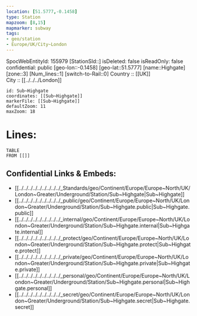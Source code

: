 ```yaml
---
location: [51.5777,-0.1458] 
type: Station 
mapzoom: [8,15] 
mapmarker: subway 
tags:
- geo/station
- Europe/UK/City~London
---
```

SpocWebEntityId: 155979
[StationSId::] 
isDeleted: false
isReadOnly: false
confidential: public
[geo-lon::-0.1458] 
[geo-lat::51.5777] 
[name::Highgate] 
[zone::3] 
[Num_lines::1] 
[switch-to-Rail::0] 
Country :: [[UK]]  
City :: [[../../../London]]  


```leaflet
id: Sub~Highgate
coordinates: [[Sub~Highgate]] 
markerFile: [[Sub~Highgate]] 
defaultZoom: 11 
maxZoom: 18
```


# Lines: 
```dataview
TABLE 
FROM [[]] 
```

## Confidential Links & Embeds: 
- [[../../../../../../../../../_Standards/geo/Continent/Europe/Europe~North/UK/London~Greater/Underground/Station/Sub~Highgate|Sub~Highgate]] 
- [[../../../../../../../../../_public/geo/Continent/Europe/Europe~North/UK/London~Greater/Underground/Station/Sub~Highgate.public|Sub~Highgate.public]] 
- [[../../../../../../../../../_internal/geo/Continent/Europe/Europe~North/UK/London~Greater/Underground/Station/Sub~Highgate.internal|Sub~Highgate.internal]] 
- [[../../../../../../../../../_protect/geo/Continent/Europe/Europe~North/UK/London~Greater/Underground/Station/Sub~Highgate.protect|Sub~Highgate.protect]] 
- [[../../../../../../../../../_private/geo/Continent/Europe/Europe~North/UK/London~Greater/Underground/Station/Sub~Highgate.private|Sub~Highgate.private]] 
- [[../../../../../../../../../_personal/geo/Continent/Europe/Europe~North/UK/London~Greater/Underground/Station/Sub~Highgate.personal|Sub~Highgate.personal]] 
- [[../../../../../../../../../_secret/geo/Continent/Europe/Europe~North/UK/London~Greater/Underground/Station/Sub~Highgate.secret|Sub~Highgate.secret]] 
